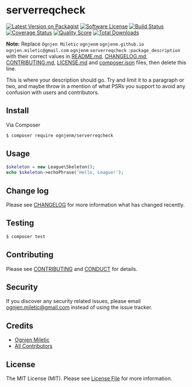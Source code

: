 # serverreqcheck

[![Latest Version on Packagist][ico-version]][link-packagist]
[![Software License][ico-license]](LICENSE.md)
[![Build Status][ico-travis]][link-travis]
[![Coverage Status][ico-scrutinizer]][link-scrutinizer]
[![Quality Score][ico-code-quality]][link-code-quality]
[![Total Downloads][ico-downloads]][link-downloads]

**Note:** Replace ```Ognjen Miletic``` ```ognjenm``` ```ognjenm.github.io``` ```ognjen.miletic@gmail.com``` ```ognjenm``` ```serverreqcheck``` ```:package_description``` with their correct values in [README.md](README.md), [CHANGELOG.md](CHANGELOG.md), [CONTRIBUTING.md](CONTRIBUTING.md), [LICENSE.md](LICENSE.md) and [composer.json](composer.json) files, then delete this line.

This is where your description should go. Try and limit it to a paragraph or two, and maybe throw in a mention of what
PSRs you support to avoid any confusion with users and contributors.

## Install

Via Composer

``` bash
$ composer require ognjenm/serverreqcheck
```

## Usage

``` php
$skeleton = new League\Skeleton();
echo $skeleton->echoPhrase('Hello, League!');
```

## Change log

Please see [CHANGELOG](CHANGELOG.md) for more information what has changed recently.

## Testing

``` bash
$ composer test
```

## Contributing

Please see [CONTRIBUTING](CONTRIBUTING.md) and [CONDUCT](CONDUCT.md) for details.

## Security

If you discover any security related issues, please email ognjen.miletic@gmail.com instead of using the issue tracker.

## Credits

- [Ognjen Miletic][link-author]
- [All Contributors][link-contributors]

## License

The MIT License (MIT). Please see [License File](LICENSE.md) for more information.

[ico-version]: https://img.shields.io/packagist/v/ognjenm/serverreqcheck.svg?style=flat-square
[ico-license]: https://img.shields.io/badge/license-MIT-brightgreen.svg?style=flat-square
[ico-travis]: https://img.shields.io/travis/ognjenm/serverreqcheck/master.svg?style=flat-square
[ico-scrutinizer]: https://img.shields.io/scrutinizer/coverage/g/ognjenm/serverreqcheck.svg?style=flat-square
[ico-code-quality]: https://img.shields.io/scrutinizer/g/ognjenm/serverreqcheck.svg?style=flat-square
[ico-downloads]: https://img.shields.io/packagist/dt/ognjenm/serverreqcheck.svg?style=flat-square

[link-packagist]: https://packagist.org/packages/ognjenm/serverreqcheck
[link-travis]: https://travis-ci.org/ognjenm/serverreqcheck
[link-scrutinizer]: https://scrutinizer-ci.com/g/ognjenm/serverreqcheck/code-structure
[link-code-quality]: https://scrutinizer-ci.com/g/ognjenm/serverreqcheck
[link-downloads]: https://packagist.org/packages/ognjenm/serverreqcheck
[link-author]: https://github.com/ognjenm
[link-contributors]: ../../contributors
